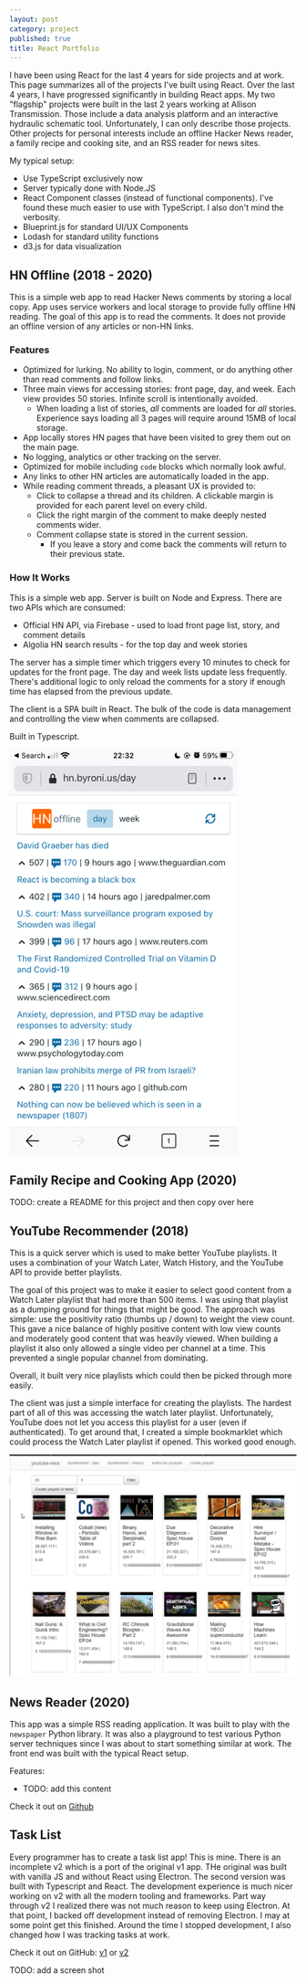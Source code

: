 ```yaml
---
layout: post
category: project
published: true
title: React Portfolio
---
```


I have been using React for the last 4 years for side projects and at work. This page summarizes all of the projects I've built using React. Over the last 4 years, I have progressed significantly in building React apps. My two "flagship" projects were built in the last 2 years working at Allison Transmission. Those include a data analysis platform and an interactive hydraulic schematic tool. Unfortunately, I can only describe those projects. Other projects for personal interests include an offline Hacker News reader, a family recipe and cooking site, and an RSS reader for news sites.

My typical setup:

- Use TypeScript exclusively now
- Server typically done with Node.JS
- React Component classes (instead of functional components). I've found these much easier to use with TypeScript. I also don't mind the verbosity.
- Blueprint.js for standard UI/UX Components
- Lodash for standard utility functions
- d3.js for data visualization

## HN Offline (2018 - 2020)

This is a simple web app to read Hacker News comments by storing a local copy. App uses service workers and local storage to provide fully offline HN reading. The goal of this app is to read the comments. It does not provide an offline version of any articles or non-HN links.

### Features

- Optimized for lurking. No ability to login, comment, or do anything other than read comments and follow links.
- Three main views for accessing stories: front page, day, and week. Each view provides 50 stories. Infinite scroll is intentionally avoided.
  - When loading a list of stories, _all_ comments are loaded for _all_ stories. Experience says loading all 3 pages will require around 15MB of local storage.
- App locally stores HN pages that have been visited to grey them out on the main page.
- No logging, analytics or other tracking on the server.
- Optimized for mobile including `code` blocks which normally look awful.
- Any links to other HN articles are automatically loaded in the app.
- While reading comment threads, a pleasant UX is provided to:
  - Click to collapse a thread and its children. A clickable margin is provided for each parent level on every child.
  - Click the right margin of the comment to make deeply nested comments wider.
  - Comment collapse state is stored in the current session.
    - If you leave a story and come back the comments will return to their previous state.

### How It Works

This is a simple web app. Server is built on Node and Express. There are two APIs which are consumed:

- Official HN API, via Firebase - used to load front page list, story, and comment details
- Algolia HN search results - for the top day and week stories

The server has a simple timer which triggers every 10 minutes to check for updates for the front page. The day and week lists update less frequently. There's additional logic to only reload the comments for a story if enough time has elapsed from the previous update.

The client is a SPA built in React. The bulk of the code is data management and controlling the view when comments are collapsed.

Built in Typescript.

![HN Offline screenshot](https://raw.githubusercontent.com/byronwall/hn-client/master/mobile.png)

## Family Recipe and Cooking App (2020)

TODO: create a README for this project and then copy over here

## YouTube Recommender (2018)

This is a quick server which is used to make better YouTube playlists. It uses a combination of your Watch Later, Watch History, and the YouTube API to provide better playlists.

The goal of this project was to make it easier to select good content from a Watch Later playlist that had more than 500 items. I was using that playlist as a dumping ground for things that might be good. The approach was simple: use the positivity ratio (thumbs up / down) to weight the view count. This gave a nice balance of highly positive content with low view counts and moderately good content that was heavily viewed. When building a playlist it also only allowed a single video per channel at a time. This prevented a single popular channel from dominating.

Overall, it built very nice playlists which could then be picked through more easily.

The client was just a simple interface for creating the playlists. The hardest part of all of this was accessing the watch later playlist. Unfortunately, YouTube does not let you access this playlist for a user (even if authenticated). To get around that, I created a simple bookmarklet which could process the Watch Later playlist if opened. This worked good enough.

![Screenshot of main page](https://raw.githubusercontent.com/byronwall/youtube-recs/master/docs/00-main-screen.png)

## News Reader (2020)

This app was a simple RSS reading application. It was built to play with the `newspaper` Python library. It was also a playground to test various Python server techniques since I was about to start something similar at work. The front end was built with the typical React setup.

Features:

- TODO: add this content

Check it out on [Github](https://github.com/byronwall/news-project)

## Task List

Every programmer has to create a task list app! This is mine. There is an incomplete v2 which is a port of the original v1 app. THe original was built with vanilla JS and without React using Electron. The second version was built with Typescript and React. The development experience is much nicer working on v2 with all the modern tooling and frameworks. Part way through v2 I realized there was not much reason to keep using Electron. At that point, I backed off development instead of removing Electron. I may at some point get this finished. Around the time I stopped development, I also changed how I was tracking tasks at work.

Check it out on GitHub: [v1](https://github.com/byronwall/ElectronTasks) or [v2](https://github.com/byronwall/electron-tasks)

TODO: add a screen shot
